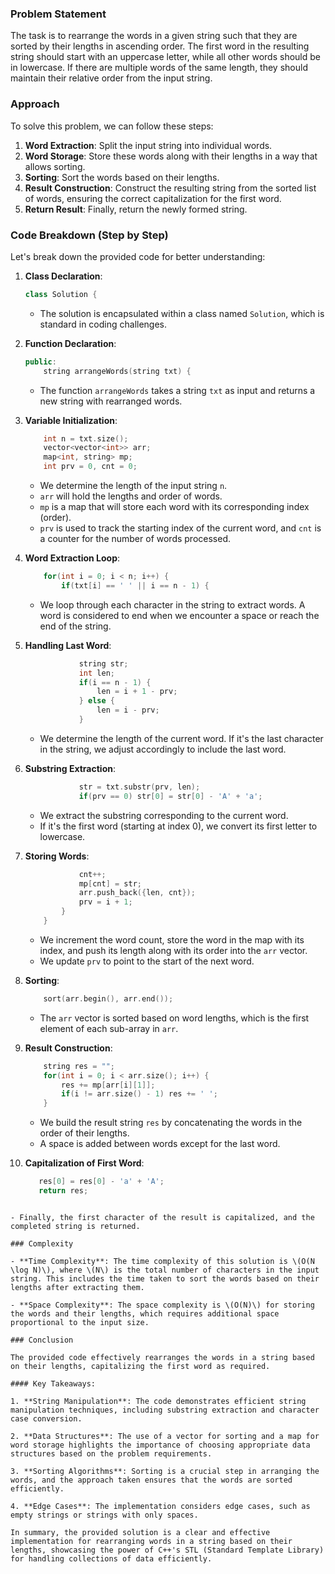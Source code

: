 ### Problem Statement

The task is to rearrange the words in a given string such that they are sorted by their lengths in ascending order. The first word in the resulting string should start with an uppercase letter, while all other words should be in lowercase. If there are multiple words of the same length, they should maintain their relative order from the input string.

### Approach

To solve this problem, we can follow these steps:

1. **Word Extraction**: Split the input string into individual words.
2. **Word Storage**: Store these words along with their lengths in a way that allows sorting.
3. **Sorting**: Sort the words based on their lengths.
4. **Result Construction**: Construct the resulting string from the sorted list of words, ensuring the correct capitalization for the first word.
5. **Return Result**: Finally, return the newly formed string.

### Code Breakdown (Step by Step)

Let's break down the provided code for better understanding:

1. **Class Declaration**:
   ```cpp
   class Solution {
   ```

   - The solution is encapsulated within a class named `Solution`, which is standard in coding challenges.

2. **Function Declaration**:
   ```cpp
   public:
       string arrangeWords(string txt) {
   ```

   - The function `arrangeWords` takes a string `txt` as input and returns a new string with rearranged words.

3. **Variable Initialization**:
   ```cpp
       int n = txt.size();
       vector<vector<int>> arr;
       map<int, string> mp;
       int prv = 0, cnt = 0;
   ```

   - We determine the length of the input string `n`.
   - `arr` will hold the lengths and order of words.
   - `mp` is a map that will store each word with its corresponding index (order).
   - `prv` is used to track the starting index of the current word, and `cnt` is a counter for the number of words processed.

4. **Word Extraction Loop**:
   ```cpp
       for(int i = 0; i < n; i++) {
           if(txt[i] == ' ' || i == n - 1) {
   ```

   - We loop through each character in the string to extract words. A word is considered to end when we encounter a space or reach the end of the string.

5. **Handling Last Word**:
   ```cpp
               string str;
               int len;
               if(i == n - 1) {
                   len = i + 1 - prv;
               } else {
                   len = i - prv;
               }
   ```

   - We determine the length of the current word. If it's the last character in the string, we adjust accordingly to include the last word.

6. **Substring Extraction**:
   ```cpp
               str = txt.substr(prv, len);
               if(prv == 0) str[0] = str[0] - 'A' + 'a';
   ```

   - We extract the substring corresponding to the current word.
   - If it's the first word (starting at index 0), we convert its first letter to lowercase.

7. **Storing Words**:
   ```cpp
               cnt++;
               mp[cnt] = str;
               arr.push_back({len, cnt});
               prv = i + 1;
           }
       }
   ```

   - We increment the word count, store the word in the map with its index, and push its length along with its order into the `arr` vector.
   - We update `prv` to point to the start of the next word.

8. **Sorting**:
   ```cpp
       sort(arr.begin(), arr.end());
   ```

   - The `arr` vector is sorted based on word lengths, which is the first element of each sub-array in `arr`.

9. **Result Construction**:
   ```cpp
       string res = "";
       for(int i = 0; i < arr.size(); i++) {
           res += mp[arr[i][1]];
           if(i != arr.size() - 1) res += ' ';
       }
   ```

   - We build the result string `res` by concatenating the words in the order of their lengths.
   - A space is added between words except for the last word.

10. **Capitalization of First Word**:
    ```cpp
       res[0] = res[0] - 'a' + 'A';
       return res;
   ```

   - Finally, the first character of the result is capitalized, and the completed string is returned.

### Complexity

- **Time Complexity**: The time complexity of this solution is \(O(N \log N)\), where \(N\) is the total number of characters in the input string. This includes the time taken to sort the words based on their lengths after extracting them.

- **Space Complexity**: The space complexity is \(O(N)\) for storing the words and their lengths, which requires additional space proportional to the input size.

### Conclusion

The provided code effectively rearranges the words in a string based on their lengths, capitalizing the first word as required. 

#### Key Takeaways:

1. **String Manipulation**: The code demonstrates efficient string manipulation techniques, including substring extraction and character case conversion.

2. **Data Structures**: The use of a vector for sorting and a map for word storage highlights the importance of choosing appropriate data structures based on the problem requirements.

3. **Sorting Algorithms**: Sorting is a crucial step in arranging the words, and the approach taken ensures that the words are sorted efficiently.

4. **Edge Cases**: The implementation considers edge cases, such as empty strings or strings with only spaces.

In summary, the provided solution is a clear and effective implementation for rearranging words in a string based on their lengths, showcasing the power of C++'s STL (Standard Template Library) for handling collections of data efficiently.
